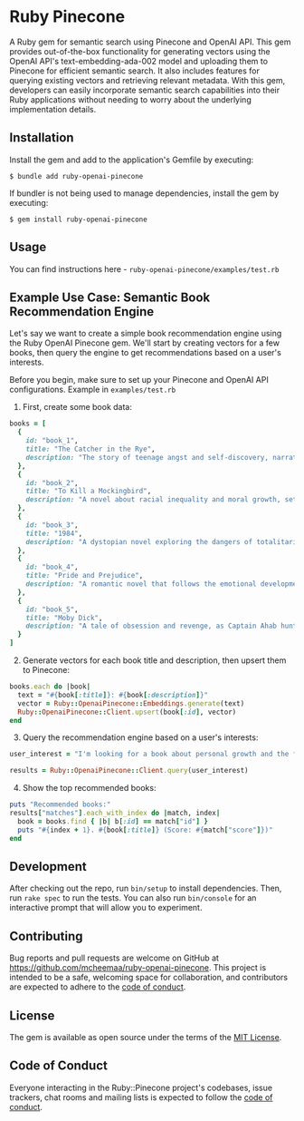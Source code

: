 # Ruby Pinecone

A Ruby gem for semantic search using Pinecone and OpenAI API. This gem provides out-of-the-box functionality for generating vectors using the OpenAI API's text-embedding-ada-002 model and uploading them to Pinecone for efficient semantic search. It also includes features for querying existing vectors and retrieving relevant metadata. With this gem, developers can easily incorporate semantic search capabilities into their Ruby applications without needing to worry about the underlying implementation details.

## Installation

Install the gem and add to the application's Gemfile by executing:

    $ bundle add ruby-openai-pinecone

If bundler is not being used to manage dependencies, install the gem by executing:

    $ gem install ruby-openai-pinecone

## Usage

You can find instructions here - `ruby-openai-pinecone/examples/test.rb`

## Example Use Case: Semantic Book Recommendation Engine

Let's say we want to create a simple book recommendation engine using the Ruby OpenAI Pinecone gem. We'll start by creating vectors for a few books, then query the engine to get recommendations based on a user's interests.

Before you begin, make sure to set up your Pinecone and OpenAI API configurations. Example in `examples/test.rb`

1. First, create some book data:

```ruby
books = [
  {
    id: "book_1",
    title: "The Catcher in the Rye",
    description: "The story of teenage angst and self-discovery, narrated by the protagonist Holden Caulfield. The book delves into themes of identity, belonging, and the painful process of growing up.",
  },
  {
    id: "book_2",
    title: "To Kill a Mockingbird",
    description: "A novel about racial inequality and moral growth, set in the American South during the 1930s. Through the eyes of young Scout Finch, the reader witnesses the struggle for justice in a divided community.",
  },
  {
    id: "book_3",
    title: "1984",
    description: "A dystopian novel exploring the dangers of totalitarianism, surveillance, and loss of individuality. Set in the grim world of Airstrip One, the story follows Winston Smith as he tries to break free from the control of Big Brother.",
  },
  {
    id: "book_4",
    title: "Pride and Prejudice",
    description: "A romantic novel that follows the emotional development of protagonist Elizabeth Bennet and her suitor, Mr. Darcy. Set in early 19th-century England, the story explores themes of love, marriage, and social expectations.",
  },
  {
    id: "book_5",
    title: "Moby Dick",
    description: "A tale of obsession and revenge, as Captain Ahab hunts the elusive white whale, Moby Dick. The novel explores themes of fate, free will, and the struggle between good and evil.",
  }
]
```

2. Generate vectors for each book title and description, then upsert them to Pinecone:

```ruby
books.each do |book|
  text = "#{book[:title]}: #{book[:description]}"
  vector = Ruby::OpenaiPinecone::Embeddings.generate(text)
  Ruby::OpenaiPinecone::Client.upsert(book[:id], vector)
end
```

3. Query the recommendation engine based on a user's interests:

```ruby
user_interest = "I'm looking for a book about personal growth and the fight against injustice."

results = Ruby::OpenaiPinecone::Client.query(user_interest)
```

4. Show the top recommended books:

```ruby
puts "Recommended books:"
results["matches"].each_with_index do |match, index|
  book = books.find { |b| b[:id] == match["id"] }
  puts "#{index + 1}. #{book[:title]} (Score: #{match["score"]})"
end
```

## Development

After checking out the repo, run `bin/setup` to install dependencies. Then, run `rake spec` to run the tests. You can also run `bin/console` for an interactive prompt that will allow you to experiment.

## Contributing

Bug reports and pull requests are welcome on GitHub at https://github.com/mcheemaa/ruby-openai-pinecone. This project is intended to be a safe, welcoming space for collaboration, and contributors are expected to adhere to the [code of conduct](https://github.com/mcheemaa/ruby-openai-pinecone/blob/master/CODE_OF_CONDUCT.md).

## License

The gem is available as open source under the terms of the [MIT License](https://opensource.org/licenses/MIT).

## Code of Conduct

Everyone interacting in the Ruby::Pinecone project's codebases, issue trackers, chat rooms and mailing lists is expected to follow the [code of conduct](https://github.com/mcheemaa/ruby-openai-pinecone/blob/master/CODE_OF_CONDUCT.md).
